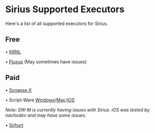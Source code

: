 # Sirius Supported Executors

Here's a list of all supported executors for Sirius.

## Free

• [KRNL](https://krnl.place)


• [Fluxus](https://fluxteam.net) (May sometimes have issues)

## Paid

• [Synapse X](https://x.synapse.to)


• Script-Ware [Windows](https://script-ware.com/w)/[Mac](https://script-ware.com/m)/[iOS](https://script-ware.com/ios)


_Note: SW-M is currently having issues with Sirius. iOS was tested by nachodev and may have some issues._


• [Sirhurt](https://sirhurt.net)
